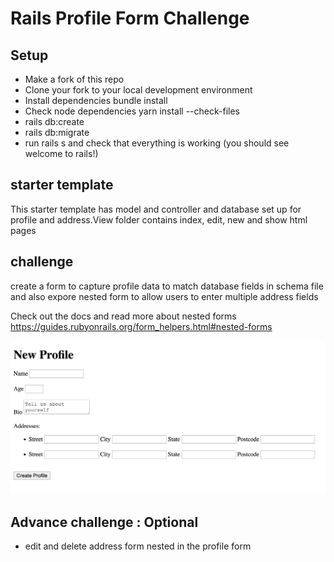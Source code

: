 # Rails Profile Form Challenge
## Setup
* Make a fork of this repo
* Clone your fork to your local development environment
* Install dependencies bundle install
* Check node dependencies yarn install --check-files
* rails db:create
* rails db:migrate
* run rails s and check that everything is working (you should see welcome to rails!)

## starter template
This starter template has model and controller and database set up for profile and address.View folder contains index, edit, new and show html pages

## challenge
create a form to capture profile data to match database fields in schema file
and also expore nested form to allow users to enter multiple address fields

Check out the docs and read more about nested forms
https://guides.rubyonrails.org/form_helpers.html#nested-forms


![Nested Form ](./docs/form.png)


## Advance challenge : Optional
* edit and delete address form nested in the profile form